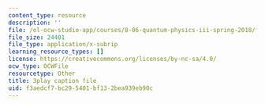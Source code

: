 ```yaml
---
content_type: resource
description: ''
file: /ol-ocw-studio-app/courses/8-06-quantum-physics-iii-spring-2018/f3aedcf7bc295401bf132bea939eb90c_UOoKUdjVP78.vtt
file_size: 24401
file_type: application/x-subrip
learning_resource_types: []
license: https://creativecommons.org/licenses/by-nc-sa/4.0/
ocw_type: OCWFile
resourcetype: Other
title: 3play caption file
uid: f3aedcf7-bc29-5401-bf13-2bea939eb90c
---
```

